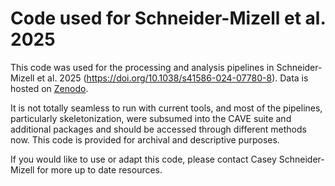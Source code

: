# Code used for Schneider-Mizell et al. 2025

This code was used for the processing and analysis pipelines in Schneider-Mizell et al. 2025 (https://doi.org/10.1038/s41586-024-07780-8). Data is hosted on [Zenodo](https://zenodo.org/records/16905603).

It is not totally seamless to run with current tools, and most of the pipelines, particularly skeletonization, were subsumed into the CAVE suite and additional packages and should be accessed through different methods now. This code is provided for archival and descriptive purposes.

If you would like to use or adapt this code, please contact Casey Schneider-Mizell for more up to date resources.
